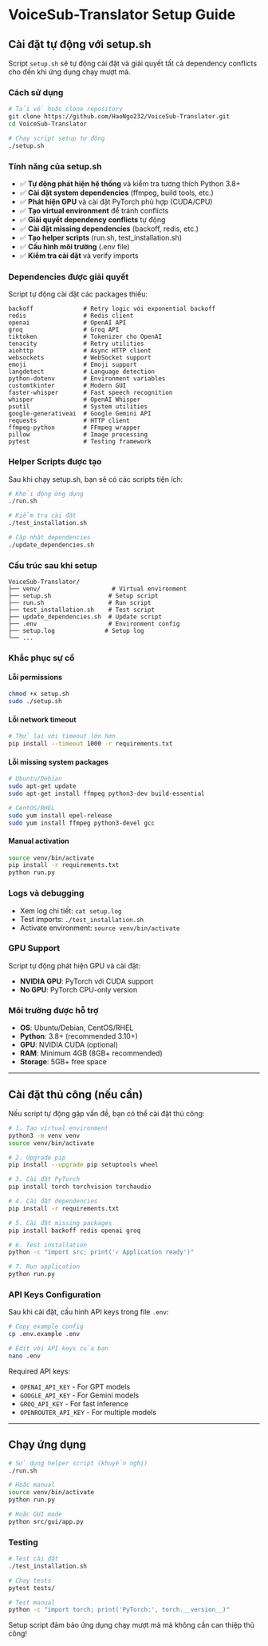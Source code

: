 # VoiceSub-Translator Setup Guide

## Cài đặt tự động với setup.sh

Script `setup.sh` sẽ tự động cài đặt và giải quyết tất cả dependency conflicts cho đến khi ứng dụng chạy mượt mà.

### Cách sử dụng

```bash
# Tải về hoặc clone repository
git clone https://github.com/HaoNgo232/VoiceSub-Translator.git
cd VoiceSub-Translator

# Chạy script setup tự động
./setup.sh
```

### Tính năng của setup.sh

- ✅ **Tự động phát hiện hệ thống** và kiểm tra tương thích Python 3.8+
- ✅ **Cài đặt system dependencies** (ffmpeg, build tools, etc.)
- ✅ **Phát hiện GPU** và cài đặt PyTorch phù hợp (CUDA/CPU)
- ✅ **Tạo virtual environment** để tránh conflicts
- ✅ **Giải quyết dependency conflicts** tự động
- ✅ **Cài đặt missing dependencies** (backoff, redis, etc.)
- ✅ **Tạo helper scripts** (run.sh, test_installation.sh)
- ✅ **Cấu hình môi trường** (.env file)
- ✅ **Kiểm tra cài đặt** và verify imports

### Dependencies được giải quyết

Script tự động cài đặt các packages thiếu:

```
backoff              # Retry logic với exponential backoff
redis                # Redis client
openai               # OpenAI API
groq                 # Groq API  
tiktoken             # Tokenizer cho OpenAI
tenacity             # Retry utilities
aiohttp              # Async HTTP client
websockets           # WebSocket support
emoji                # Emoji support
langdetect           # Language detection
python-dotenv        # Environment variables
customtkinter        # Modern GUI
faster-whisper       # Fast speech recognition
whisper              # OpenAI Whisper
psutil               # System utilities
google-generativeai  # Google Gemini API
requests             # HTTP client
ffmpeg-python        # FFmpeg wrapper
pillow               # Image processing
pytest               # Testing framework
```

### Helper Scripts được tạo

Sau khi chạy setup.sh, bạn sẽ có các scripts tiện ích:

```bash
# Khởi động ứng dụng
./run.sh

# Kiểm tra cài đặt
./test_installation.sh

# Cập nhật dependencies
./update_dependencies.sh
```

### Cấu trúc sau khi setup

```
VoiceSub-Translator/
├── venv/                    # Virtual environment
├── setup.sh                # Setup script
├── run.sh                  # Run script
├── test_installation.sh    # Test script
├── update_dependencies.sh  # Update script
├── .env                    # Environment config
├── setup.log              # Setup log
└── ...
```

### Khắc phục sự cố

#### Lỗi permissions
```bash
chmod +x setup.sh
sudo ./setup.sh
```

#### Lỗi network timeout
```bash
# Thử lại với timeout lớn hơn
pip install --timeout 1000 -r requirements.txt
```

#### Lỗi missing system packages
```bash
# Ubuntu/Debian
sudo apt-get update
sudo apt-get install ffmpeg python3-dev build-essential

# CentOS/RHEL  
sudo yum install epel-release
sudo yum install ffmpeg python3-devel gcc
```

#### Manual activation
```bash
source venv/bin/activate
pip install -r requirements.txt
python run.py
```

### Logs và debugging

- Xem log chi tiết: `cat setup.log`
- Test imports: `./test_installation.sh`
- Activate environment: `source venv/bin/activate`

### GPU Support

Script tự động phát hiện GPU và cài đặt:
- **NVIDIA GPU**: PyTorch với CUDA support
- **No GPU**: PyTorch CPU-only version

### Môi trường được hỗ trợ

- **OS**: Ubuntu/Debian, CentOS/RHEL
- **Python**: 3.8+ (recommended 3.10+)
- **GPU**: NVIDIA CUDA (optional)
- **RAM**: Minimum 4GB (8GB+ recommended)
- **Storage**: 5GB+ free space

---

## Cài đặt thủ công (nếu cần)

Nếu script tự động gặp vấn đề, bạn có thể cài đặt thủ công:

```bash
# 1. Tạo virtual environment
python3 -m venv venv
source venv/bin/activate

# 2. Upgrade pip
pip install --upgrade pip setuptools wheel

# 3. Cài đặt PyTorch
pip install torch torchvision torchaudio

# 4. Cài đặt dependencies
pip install -r requirements.txt

# 5. Cài đặt missing packages
pip install backoff redis openai groq

# 6. Test installation
python -c "import src; print('✓ Application ready')"

# 7. Run application
python run.py
```

### API Keys Configuration

Sau khi cài đặt, cấu hình API keys trong file `.env`:

```bash
# Copy example config
cp .env.example .env

# Edit với API keys của bạn
nano .env
```

Required API keys:
- `OPENAI_API_KEY` - For GPT models
- `GOOGLE_API_KEY` - For Gemini models  
- `GROQ_API_KEY` - For fast inference
- `OPENROUTER_API_KEY` - For multiple models

---

## Chạy ứng dụng

```bash
# Sử dụng helper script (khuyến nghị)
./run.sh

# Hoặc manual
source venv/bin/activate
python run.py

# Hoặc GUI mode
python src/gui/app.py
```

### Testing

```bash
# Test cài đặt
./test_installation.sh

# Chạy tests
pytest tests/

# Test manual  
python -c "import torch; print('PyTorch:', torch.__version__)"
```

Setup script đảm bảo ứng dụng chạy mượt mà mà không cần can thiệp thủ công!